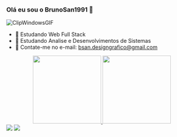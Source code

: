### Olá eu sou o BrunoSan1991 👋
![ClipWindowsGIF](https://user-images.githubusercontent.com/87622979/162648764-4d2b303b-503e-4e73-bf5e-98a2f7fbf0eb.gif)


- 🔭 Estudando Web Full Stack
- 🌱 Estudando Analise e Desenvolvimentos de Sistemas
- 💬 Contate-me no e-mail: bsan.designgrafico@gmail.com

<div align="center">
  <a href="https://github.com/BrunoSan1991">
  <img height="180em" src="https://github-readme-stats.vercel.app/api?username=BrunoSan1991&show_icons=true&theme=dracula&include_all_commits=true&count_private=true"/>
  <img height="180em" src="https://github-readme-stats.vercel.app/api/top-langs/?username=BrunoSan1991&layout=compact&langs_count=7&theme=dracula"/>
</div>
<div> 
  <a href = "mailto:bsan.designgrafico@gmail.com"><img src="https://img.shields.io/badge/-Gmail-%23333?style=for-the-badge&logo=gmail&logoColor=white" target="_blank"></a>
  <a href="https://www.linkedin.com/in/bsanperfil/" target="_blank"><img src="https://img.shields.io/badge/-LinkedIn-%230077B5?style=for-the-badge&logo=linkedin&logoColor=white" target="_blank"></a> 
 
</div>
